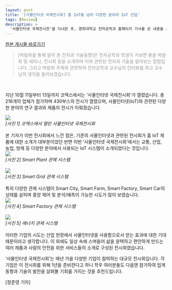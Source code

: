 ```yaml
---
layout: post
title: '[사물인터넷 국제전시회] 홈 IoT를 넘어 다양한 분야의 IoT 산업'
tags: [Review]
description: >
  '사물인터넷 국제전시전'을 다녀온 후, 경희대학교 전자공학과 홈페이지 기사를 쓴 내용을 스크랩한 포스트입니다.  
---
```


[원본 게시물 바로가기](http://enr.khu.ac.kr/index.php?hCode=BOARD&page=view&idx=882&bo_idx=1&hCode=BOARD&bo_idx=1&sfl=&stx=)

<blockquote class="se2_quote9"><p><span style="color: rgb(154, 154, 154);   ">[박람회를&nbsp;통해&nbsp;알아&nbsp;본&nbsp;전자과&nbsp;기술동향]은&nbsp;전자공학과&nbsp;학생이&nbsp;가보면&nbsp;좋을&nbsp;박람회&nbsp;및&nbsp;세미나,&nbsp;전시회&nbsp;등을&nbsp;소개하며&nbsp;이와&nbsp;관련된&nbsp;전자과&nbsp;기술을&nbsp;알아보는&nbsp;칼럼입니다.&nbsp;그리고&nbsp;박람회&nbsp;주제와&nbsp;관련하여&nbsp;전자공학과&nbsp;교수님의&nbsp;인터뷰를&nbsp;하고&nbsp;교수님의&nbsp;생각을&nbsp;들어보겠습니다.</span></p></blockquote>  

<br/>

 지난 10월 11일부터 13일까지 코엑스에서는 '사물인터넷 국제전시회'가 열렸습니다. 총 216개의 업체가 참가하며 430부스의 전시가 열렸으며, 사물인터넷(IoT)와 관련된 다양한 분야의 연구 결과와 제품의 전시가 이뤄졌습니다.​  

<div>
<img style="width=100%;" src="http://enr.khu.ac.kr/upload/board_photo/171031170138_91_.jpg" />
</div>
<div style="align=center; font-style: italic;">[사진 1] 코엑스에서 열린 사물인터넷 국제전시회</div>  

<br/>
 본 기자가 이번 전시회에서 느낀 점은, 기존의 사물인터넷과 관련된 전시회가 홈 IoT 제품에 대한 소개가 대부분이었던 반면 이번 ‘사물인터넷 국제전시회’에서는 교통, 산업, 농업, 방재 등 다양한 분야에서 사용되는 IoT 시스템이 소개되었다는 것입니다.  
 
<div>
<img style="width=100%;" src="http://enr.khu.ac.kr/upload/board_photo/171031170227_4619_.jpg" />
</div>  
<div style="text-align=center; font-style: italic;">[사진 2] Smart Plant 관제 시스템</div>  

 <br/>
<div>
<img style="width=100%;" src="http://enr.khu.ac.kr/upload/board_photo/171031170323_5491_.jpg" />
</div>  
<div style="text-align=center; font-style: italic;">[사진 3] Smart Grid 관제 시스템</div>  
 
 <br/>
특히 다양한 관제 시스템이 Smart City, Smart Farm, Smart Factory, Smart Car의 상태를 살피며 중앙 제어 및 분석/예측이 가능한 시도가 많이 보였습니다.  

<div>
<img style="width=100%;" src="http://enr.khu.ac.kr/upload/board_photo/171031170404_8434_.jpg" />
</div>  
<div style="text-align=center; font-style: italic;">[사진 4] Smart Factory 관제 시스템</div>  

 <br/>
<div>
<img style="width=100%;" src="http://enr.khu.ac.kr/upload/board_photo/171031170428_1688_.jpg" />
</div>  
<div style="text-align=center; font-style: italic;">[사진 5] 에너지 관제 시스템</div>  
​ 
 <br/>
이러한 기업의 시도는 산업 현장에서 사물인터넷을 사용함으로서 얻는 효과에 대한 기대 때문이라고 생각합니다. 이 외에도 일상 속에 스며들어 삶을 윤택하고 편안하게 만드는 여러 제품과 사람의 안전을 위한 서비스들의 소개로 구성된 전시회였습니다.  
 
‘사물인터넷 국제전시회’는 매년 가을 다양한 기업이 참여하는 대규모 전시회입니다. 각 기업은 이 전시회를 위해 1년을 준비한다고 하니 학우 여러분들도 다음엔 참가하여 업계 동향과 기술의 발전을 살펴볼 기회를 가지는 것을 추천드립니다.  

<div style="text-align=right";>
[정준영 기자]</div>